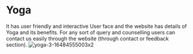 # Yoga
It has user friendly and interactive User face and the website has details of Yoga and its benefits. For any sort of query and counselling users can contact us easily through the website (through contact or feedback section).
![yoga-3-16484555003x2](https://user-images.githubusercontent.com/77821037/193470474-fb0bd623-2f3f-4f33-99f8-b50635175e3f.jpg)
